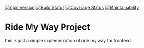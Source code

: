 [![npm version](https://badge.fury.io/js/node.svg)](https://badge.fury.io/js/node) [![Build Status](https://travis-ci.org/jojitoon/ride-my-way-api.svg?branch=version1)](https://travis-ci.org/jojitoon/ride-my-way-api) [![Coverage Status](https://coveralls.io/repos/github/jojitoon/ride-my-way-api/badge.svg?branch=version1)](https://coveralls.io/github/jojitoon/ride-my-way-api?branch=version1) [![Maintainability](https://api.codeclimate.com/v1/badges/655570f8071f01f4a04b/maintainability)](https://codeclimate.com/github/jojitoon/ride-my-way-api/maintainability)

# Ride My Way Project

this is just a simple implementation of ride my way for frontend